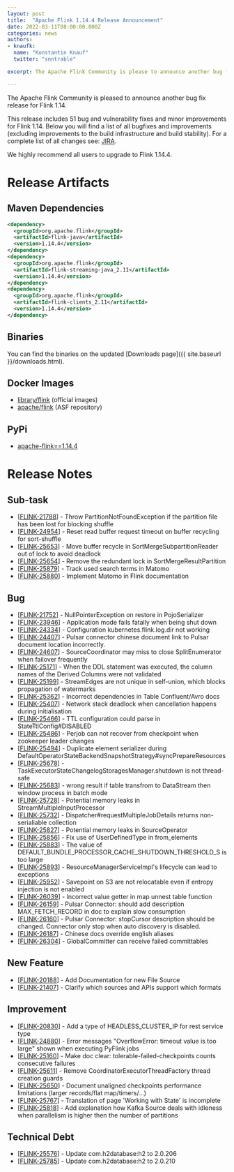 ```yaml
---
layout: post
title:  "Apache Flink 1.14.4 Release Announcement"
date: 2022-03-11T08:00:00.000Z
categories: news
authors:
- knaufk:
  name: "Konstantin Knauf"
  twitter: "snntrable"

excerpt: The Apache Flink Community is please to announce another bug fix release for Flink 1.14.

---
```


The Apache Flink Community is pleased to announce another bug fix release for Flink 1.14.

This release includes 51 bug and vulnerability fixes and minor improvements for Flink 1.14.
Below you will find a list of all bugfixes and improvements (excluding improvements to the build infrastructure and build stability). For a complete list of all changes see:
[JIRA](https://issues.apache.org/jira/secure/ReleaseNote.jspa?projectId=12315522&version=12351074).

We highly recommend all users to upgrade to Flink 1.14.4.

# Release Artifacts

## Maven Dependencies

```xml
<dependency>
  <groupId>org.apache.flink</groupId>
  <artifactId>flink-java</artifactId>
  <version>1.14.4</version>
</dependency>
<dependency>
  <groupId>org.apache.flink</groupId>
  <artifactId>flink-streaming-java_2.11</artifactId>
  <version>1.14.4</version>
</dependency>
<dependency>
  <groupId>org.apache.flink</groupId>
  <artifactId>flink-clients_2.11</artifactId>
  <version>1.14.4</version>
</dependency>
```

## Binaries

You can find the binaries on the updated [Downloads page]({{ site.baseurl }}/downloads.html).

## Docker Images

* [library/flink](https://hub.docker.com/_/flink?tab=tags&page=1&name=1.14.4) (official images)
* [apache/flink](https://hub.docker.com/r/apache/flink/tags?page=1&name=1.14.4) (ASF repository)

## PyPi

* [apache-flink==1.14.4](https://pypi.org/project/apache-flink/1.14.4/)

# Release Notes

<h2>        Sub-task
</h2>
<ul>
<li>[<a href='https://issues.apache.org/jira/browse/FLINK-21788'>FLINK-21788</a>] -         Throw PartitionNotFoundException if the partition file has been lost for blocking shuffle
</li>
<li>[<a href='https://issues.apache.org/jira/browse/FLINK-24954'>FLINK-24954</a>] -         Reset read buffer request timeout on buffer recycling for sort-shuffle
</li>
<li>[<a href='https://issues.apache.org/jira/browse/FLINK-25653'>FLINK-25653</a>] -         Move buffer recycle in SortMergeSubpartitionReader out of lock to avoid deadlock
</li>
<li>[<a href='https://issues.apache.org/jira/browse/FLINK-25654'>FLINK-25654</a>] -         Remove the redundant lock in SortMergeResultPartition
</li>
<li>[<a href='https://issues.apache.org/jira/browse/FLINK-25879'>FLINK-25879</a>] -         Track used search terms in Matomo
</li>
<li>[<a href='https://issues.apache.org/jira/browse/FLINK-25880'>FLINK-25880</a>] -         Implement Matomo in Flink documentation
</li>
</ul>

<h2>        Bug
</h2>
<ul>
<li>[<a href='https://issues.apache.org/jira/browse/FLINK-21752'>FLINK-21752</a>] -         NullPointerException on restore in PojoSerializer
</li>
<li>[<a href='https://issues.apache.org/jira/browse/FLINK-23946'>FLINK-23946</a>] -         Application mode fails fatally when being shut down
</li>
<li>[<a href='https://issues.apache.org/jira/browse/FLINK-24334'>FLINK-24334</a>] -         Configuration kubernetes.flink.log.dir not working
</li>
<li>[<a href='https://issues.apache.org/jira/browse/FLINK-24407'>FLINK-24407</a>] -         Pulsar connector chinese document link to Pulsar document location incorrectly.
</li>
<li>[<a href='https://issues.apache.org/jira/browse/FLINK-24607'>FLINK-24607</a>] -         SourceCoordinator may miss to close SplitEnumerator when failover frequently
</li>
<li>[<a href='https://issues.apache.org/jira/browse/FLINK-25171'>FLINK-25171</a>] -         When the DDL statement was executed, the column names of the Derived Columns were not validated
</li>
<li>[<a href='https://issues.apache.org/jira/browse/FLINK-25199'>FLINK-25199</a>] -         StreamEdges are not unique in self-union, which blocks propagation of watermarks
</li>
<li>[<a href='https://issues.apache.org/jira/browse/FLINK-25362'>FLINK-25362</a>] -         Incorrect dependencies in Table Confluent/Avro docs
</li>
<li>[<a href='https://issues.apache.org/jira/browse/FLINK-25407'>FLINK-25407</a>] -         Network stack deadlock when cancellation happens during initialisation
</li>
<li>[<a href='https://issues.apache.org/jira/browse/FLINK-25466'>FLINK-25466</a>] -         TTL configuration could parse in StateTtlConfig#DISABLED
</li>
<li>[<a href='https://issues.apache.org/jira/browse/FLINK-25486'>FLINK-25486</a>] -         Perjob can not recover from checkpoint when zookeeper leader changes
</li>
<li>[<a href='https://issues.apache.org/jira/browse/FLINK-25494'>FLINK-25494</a>] -         Duplicate element serializer during DefaultOperatorStateBackendSnapshotStrategy#syncPrepareResources
</li>
<li>[<a href='https://issues.apache.org/jira/browse/FLINK-25678'>FLINK-25678</a>] -         TaskExecutorStateChangelogStoragesManager.shutdown is not thread-safe
</li>
<li>[<a href='https://issues.apache.org/jira/browse/FLINK-25683'>FLINK-25683</a>] -         wrong result if table transfrom to DataStream then window process in batch mode
</li>
<li>[<a href='https://issues.apache.org/jira/browse/FLINK-25728'>FLINK-25728</a>] -         Potential memory leaks in StreamMultipleInputProcessor
</li>
<li>[<a href='https://issues.apache.org/jira/browse/FLINK-25732'>FLINK-25732</a>] -         Dispatcher#requestMultipleJobDetails returns non-serialiable collection
</li>
<li>[<a href='https://issues.apache.org/jira/browse/FLINK-25827'>FLINK-25827</a>] -         Potential memory leaks in SourceOperator
</li>
<li>[<a href='https://issues.apache.org/jira/browse/FLINK-25856'>FLINK-25856</a>] -         Fix use of UserDefinedType in from_elements
</li>
<li>[<a href='https://issues.apache.org/jira/browse/FLINK-25883'>FLINK-25883</a>] -         The value of DEFAULT_BUNDLE_PROCESSOR_CACHE_SHUTDOWN_THRESHOLD_S is too large 
</li>
<li>[<a href='https://issues.apache.org/jira/browse/FLINK-25893'>FLINK-25893</a>] -         ResourceManagerServiceImpl&#39;s lifecycle can lead to exceptions
</li>
<li>[<a href='https://issues.apache.org/jira/browse/FLINK-25952'>FLINK-25952</a>] -         Savepoint on S3 are not relocatable even if entropy injection is not enabled
</li>
<li>[<a href='https://issues.apache.org/jira/browse/FLINK-26039'>FLINK-26039</a>] -         Incorrect value getter in map unnest table function
</li>
<li>[<a href='https://issues.apache.org/jira/browse/FLINK-26159'>FLINK-26159</a>] -         Pulsar Connector: should add description MAX_FETCH_RECORD in doc to explain slow consumption
</li>
<li>[<a href='https://issues.apache.org/jira/browse/FLINK-26160'>FLINK-26160</a>] -         Pulsar Connector: stopCursor description should be changed. Connector only stop when auto discovery is disabled.
</li>
<li>[<a href='https://issues.apache.org/jira/browse/FLINK-26187'>FLINK-26187</a>] -         Chinese docs override english aliases
</li>
<li>[<a href='https://issues.apache.org/jira/browse/FLINK-26304'>FLINK-26304</a>] -         GlobalCommitter can receive failed committables
</li>
</ul>

<h2>        New Feature
</h2>
<ul>
<li>[<a href='https://issues.apache.org/jira/browse/FLINK-20188'>FLINK-20188</a>] -         Add Documentation for new File Source
</li>
<li>[<a href='https://issues.apache.org/jira/browse/FLINK-21407'>FLINK-21407</a>] -         Clarify which sources and APIs support which formats
</li>
</ul>

<h2>        Improvement
</h2>
<ul>
<li>[<a href='https://issues.apache.org/jira/browse/FLINK-20830'>FLINK-20830</a>] -         Add a type of HEADLESS_CLUSTER_IP for rest service type
</li>
<li>[<a href='https://issues.apache.org/jira/browse/FLINK-24880'>FLINK-24880</a>] -         Error messages &quot;OverflowError: timeout value is too large&quot; shown when executing PyFlink jobs
</li>
<li>[<a href='https://issues.apache.org/jira/browse/FLINK-25160'>FLINK-25160</a>] -         Make doc clear: tolerable-failed-checkpoints counts consecutive failures
</li>
<li>[<a href='https://issues.apache.org/jira/browse/FLINK-25611'>FLINK-25611</a>] -         Remove CoordinatorExecutorThreadFactory thread creation guards
</li>
<li>[<a href='https://issues.apache.org/jira/browse/FLINK-25650'>FLINK-25650</a>] -         Document unaligned checkpoints performance limitations (larger records/flat map/timers/...)
</li>
<li>[<a href='https://issues.apache.org/jira/browse/FLINK-25767'>FLINK-25767</a>] -         Translation of page &#39;Working with State&#39; is incomplete
</li>
<li>[<a href='https://issues.apache.org/jira/browse/FLINK-25818'>FLINK-25818</a>] -         Add explanation how Kafka Source deals with idleness when parallelism is higher then the number of partitions
</li>
</ul>

<h2>        Technical Debt
</h2>
<ul>
<li>[<a href='https://issues.apache.org/jira/browse/FLINK-25576'>FLINK-25576</a>] -         Update com.h2database:h2 to 2.0.206
</li>
<li>[<a href='https://issues.apache.org/jira/browse/FLINK-25785'>FLINK-25785</a>] -         Update com.h2database:h2 to 2.0.210
</li>
</ul>
